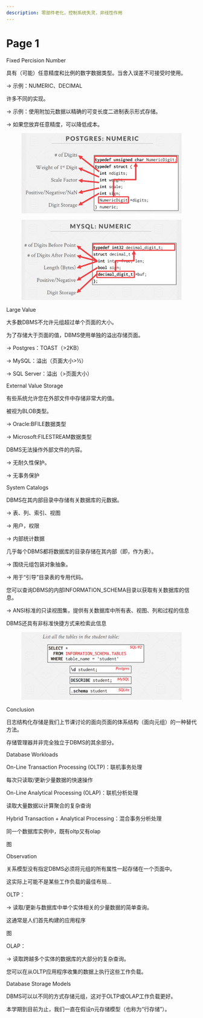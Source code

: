 ```yaml
---
description: 零部件老化，控制系统失灵，非线性作用
---
```


# Page 1

Fixed Percision Number

具有（可能）任意精度和比例的数字数据类型。当舍入误差不可接受时使用。

→ 示例：NUMERIC、DECIMAL

许多不同的实现。

→ 示例：使用附加元数据以精确的可变长度二进制表示形式存储。

→ 如果您放弃任意精度，可以降低成本。



<figure><img src=".gitbook/assets/image.png" alt=""><figcaption></figcaption></figure>

<figure><img src=".gitbook/assets/image (3).png" alt=""><figcaption></figcaption></figure>

Large Value

大多数DBMS不允许元组超过单个页面的大小。

为了存储大于页面的值，DBMS使用单独的溢出存储页面。

→ Postgres：TOAST（>2KB）

→ MySQL：溢出（页面大小>½）

→ SQL Server：溢出（>页面大小）

External Value Storage

有些系统允许您在外部文件中存储非常大的值。

被视为BLOB类型。

→ Oracle:BFILE数据类型

→ Microsoft:FILESTREAM数据类型

DBMS无法操作外部文件的内容。

→ 无耐久性保护。

→ 无事务保护



System Catalogs

DBMS在其内部目录中存储有关数据库的元数据。

→ 表、列、索引、视图

→ 用户，权限

→ 内部统计数据

几乎每个DBMS都将数据库的目录存储在其内部（即，作为表）。

→ 围绕元组包装对象抽象。

→ 用于“引导”目录表的专用代码。





您可以查询DBMS的内部INFORMATION\_SCHEMA目录以获取有关数据库的信息。

→ ANSI标准的只读视图集，提供有关数据库中所有表、视图、列和过程的信息

DBMS还具有非标准快捷方式来检索此信息

<figure><img src=".gitbook/assets/image (7).png" alt=""><figcaption></figcaption></figure>

Conclusion

日志结构化存储是我们上节课讨论的面向页面的体系结构（面向元组）的一种替代方法。

存储管理器并非完全独立于DBMS的其余部分。









Database Workloads

On-Line Transaction Processing (OLTP)：联机事务处理

每次只读取/更新少量数据的快速操作

On-Line Analytical Processing (OLAP)：联机分析处理

读取大量数据以计算聚合的复杂查询

Hybrid Transaction + Analytical Processing：混合事务分析处理

同一个数据库实例中，既有oltp又有olap

图

Observation

关系模型没有指定DBMS必须将元组的所有属性一起存储在一个页面中。

这实际上可能不是某些工作负载的最佳布局…

OLTP：

→ 读取/更新与数据库中单个实体相关的少量数据的简单查询。

这通常是人们首先构建的应用程序

图

OLAP：

→ 读取跨越多个实体的数据库的大部分的复杂查询。

您可以在从OLTP应用程序收集的数据上执行这些工作负载。

Database Storage Models

DBMS可以以不同的方式存储元组，这对于OLTP或OLAP工作负载更好。

本学期到目前为止，我们一直在假设n元存储模型（也称为“行存储”）。






